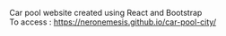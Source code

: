 Car pool website created using React and Bootstrap
<br>
To access : https://neronemesis.github.io/car-pool-city/
